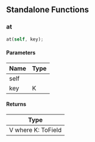 ## Standalone Functions

### at

```rust
at(self, key);
```

#### Parameters
| Name | Type |
| --- | --- |
| self |  |
| key | K |

#### Returns
| Type |
| --- |
| V where K: ToField |

